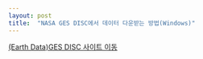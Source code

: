 ```yaml
---
layout: post
title:  "NASA GES DISC에서 데이터 다운받는 방법(Windows)"
---
```


[(Earth Data)GES DISC 사이트 이동](https://disc.gsfc.nasa.gov/)
